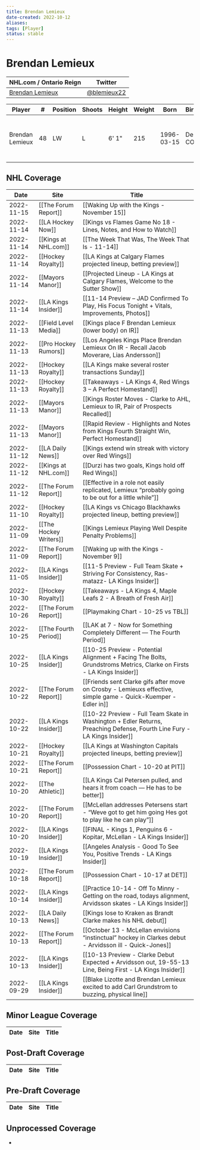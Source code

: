 ```yaml
---
title: Brendan Lemieux
date-created: 2022-10-12
aliases: 
tags: [Player]
status: stable
---
```


# Brendan Lemieux

NHL.com / Ontario Reign | Twitter
-|-
[Brendan Lemieux](https://www.nhl.com/player/brendan-lemieux-8477962) | [@blemieux22](https://twitter.com/blemieux22)

Player | \# | Position | Shoots | Height | Weight | Born | Birthplace | Draft 
-|-|-|-|-|-|-|-|-
Brendan Lemieux | 48 | LW | L | 6' 1" | 215 | 1996-03-15 | Denver, CO, USA | 2014 BUF, 2nd rd, 1st pk (31st overall)




## NHL  Coverage
| Date       | Site                   | Title                                                                                                                     |
| ---------- | ---------------------- | ------------------------------------------------------------------------------------------------------------------------- |
| 2022-11-15 | [[The Forum Report]]   | [[Waking Up with the Kings - November 15]]                                                                                |
| 2022-11-14 | [[LA Hockey Now]]      | [[Kings vs Flames Game No 18 - Lines, Notes, and How to Watch]]                                                           |
| 2022-11-14 | [[Kings at NHL.com]]   | [[The Week That Was, The Week That Is - 11-14]]                                                                           |
| 2022-11-14 | [[Hockey Royalty]]     | [[LA Kings at Calgary Flames projected lineup, betting preview]]                                                          |
| 2022-11-14 | [[Mayors Manor]]       | [[Projected Lineup - LA Kings at Calgary Flames, Welcome to the Sutter Show]]                                             |
| 2022-11-14 | [[LA Kings Insider]]   | [[11-14 Preview – JAD Confirmed To Play, His Focus Tonight + Vitals, Improvements, Photos]]                               |
| 2022-11-13 | [[Field Level Media]]  | [[Kings place F Brendan Lemieux (lower body) on IR]]                                                                      |
| 2022-11-13 | [[Pro Hockey Rumors]]  | [[Los Angeles Kings Place Brendan Lemieux On IR - Recall Jacob Moverare, Lias Andersson]]                                 |
| 2022-11-13 | [[Hockey Royalty]]     | [[LA Kings make several roster transactions Sunday]]                                                                      |
| 2022-11-13 | [[Hockey Royalty]]     | [[Takeaways - LA Kings 4, Red Wings 3 – A Perfect Homestand]]                                                             |
| 2022-11-13 | [[Mayors Manor]]       | [[Kings Roster Moves - Clarke to AHL, Lemieux to IR, Pair of Prospects Recalled]]                                         |
| 2022-11-13 | [[Mayors Manor]]       | [[Rapid Review - Highlights and Notes from Kings Fourth Straight Win, Perfect Homestand]]                                 |
| 2022-11-12 | [[LA Daily News]]      | [[Kings extend win streak with victory over Red Wings]]                                                                   |
| 2022-11-12 | [[Kings at NHL.com]]   | [[Durzi has two goals, Kings hold off Red Wings]]                                                                         |
| 2022-11-12 | [[The Forum Report]]   | [[Effective in a role not easily replicated, Lemieux “probably going to be out for a little while”]]                      |
| 2022-11-10 | [[Hockey Royalty]]     | [[LA Kings vs Chicago Blackhawks projected lineup, betting preview]]                                                      |
| 2022-11-09 | [[The Hockey Writers]] | [[Kings Lemieux Playing Well Despite Penalty Problems]]                                                                   |
| 2022-11-09 | [[The Forum Report]]   | [[Waking up with the Kings - November 9]]                                                                                 |
| 2022-11-05 | [[LA Kings Insider]]   | [[11-5 Preview - Full Team Skate + Striving For Consistency, Ras-matazz- LA Kings Insider]]                               |
| 2022-10-30 | [[Hockey Royalty]]     | [[Takeaways - LA Kings 4, Maple Leafs 2 - A Breath of Fresh Air]]                                                         |
| 2022-10-26 | [[The Forum Report]]   | [[Playmaking Chart - 10-25 vs TBL]]                                                                                       |
| 2022-10-25 | [[The Fourth Period]]  | [[LAK at 7 - Now for Something Completely Different — The Fourth Period]]                                                 |
| 2022-10-25 | [[LA Kings Insider]]   | [[10-25 Preview - Potential Alignment + Facing The Bolts, Grundstroms Metrics, Clarke on Firsts - LA Kings Insider]]      |
| 2022-10-22 | [[The Forum Report]]   | [[Friends sent Clarke gifs after move on Crosby - Lemieuxs effective, simple game - Quick-Kuemper - Edler in]]            |
| 2022-10-22 | [[LA Kings Insider]]   | [[10-22 Preview - Full Team Skate in Washington + Edler Returns, Preaching Defense, Fourth Line Fury - LA Kings Insider]] |
| 2022-10-21 | [[Hockey Royalty]]     | [[LA Kings at Washington Capitals projected lineups, betting preview]]                                                    |
| 2022-10-21 | [[The Forum Report]]   | [[Possession Chart - 10-20 at PIT]]                                                                                       |
| 2022-10-20 | [[The Athletic]]       | [[LA Kings Cal Petersen pulled, and hears it from coach — He has to be better]]                                           |
| 2022-10-20 | [[The Forum Report]]   | [[McLellan addresses Petersens start - “Weve got to get him going Hes got to play like he can play”]]                     |
| 2022-10-20 | [[LA Kings Insider]]   | [[FINAL - Kings 1, Penguins 6 - Kopitar, McLellan - LA Kings Insider]]                                                    |
| 2022-10-19 | [[LA Kings Insider]]   | [[Angeles Analysis - Good To See You, Positive Trends - LA Kings Insider]]                                                |
| 2022-10-18 | [[The Forum Report]]   | [[Possession Chart - 10-17 at DET]]                                                                                       |
| 2022-10-14 | [[LA Kings Insider]]   | [[Practice 10-14 - Off To Minny - Getting on the road, todays alignment, Arvidsson skates - LA Kings Insider]]            |
| 2022-10-13 | [[LA Daily News]]      | [[Kings lose to Kraken as Brandt Clarke makes his NHL debut]]                                                             |
| 2022-10-13 | [[The Forum Report]]   | [[October 13 - McLellan envisions “instinctual” hockey in Clarkes debut - Arvidsson ill - Quick-Jones]]                   |
| 2022-10-13 | [[LA Kings Insider]]   | [[10-13 Preview - Clarke Debut Expected + Arvidsson out, 19-55-13 Line, Being First - LA Kings Insider]]                  |
| 2022-09-29 | [[LA Kings Insider]] | [[Blake Lizotte and Brendan Lemieux excited to add Carl Grundstrom to buzzing, physical line]]



## Minor League Coverage
Date | Site |  Title
---|---|---



## Post-Draft Coverage
Date | Site |  Title
---|---|---



## Pre-Draft Coverage
Date | Site |  Title
---|---|---


## Unprocessed Coverage
- 
